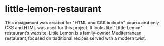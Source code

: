 # little-lemon-restaurant
This assignment was created for "HTML and CSS in depth" course and only CSS and HTML was used for this project. 
It looks like "Little Lemon" restaurant's website. 
Little Lemon is a family-owned Mediterranean restaurant, focused on traditional recipes served with a modern twist.
